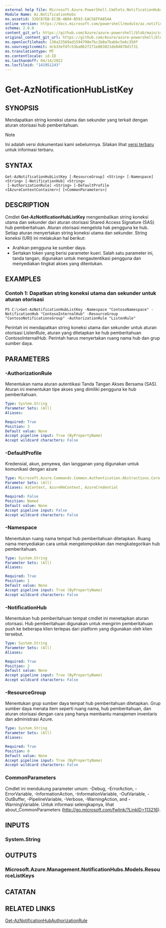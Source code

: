 ```yaml
---
external help file: Microsoft.Azure.PowerShell.Cmdlets.NotificationHubs.dll-Help.xml
Module Name: Az.NotificationHubs
ms.assetid: 326C87EB-EC3B-4B04-B593-EAC56FFA854A
online version: https://docs.microsoft.com/powershell/module/az.notificationhubs/get-aznotificationhublistkey
schema: 2.0.0
content_git_url: https://github.com/Azure/azure-powershell/blob/main/src/NotificationHubs/NotificationHubs/help/Get-AzNotificationHubListKey.md
original_content_git_url: https://github.com/Azure/azure-powershell/blob/main/src/NotificationHubs/NotificationHubs/help/Get-AzNotificationHubListKey.md
ms.openlocfilehash: 130a22569ad1594790e7bc1b0a7babbc5e6c350f
ms.sourcegitcommit: dcb33efdfc53ba0b2f271e883021de84878d1f31
ms.translationtype: MT
ms.contentlocale: id-ID
ms.lasthandoff: 04/14/2022
ms.locfileid: "141951243"
---
```

# Get-AzNotificationHubListKey

## SYNOPSIS
Mendapatkan string koneksi utama dan sekunder yang terkait dengan aturan otorisasi hub pemberitahuan.

> [!NOTE]
>Ini adalah versi dokumentasi kami sebelumnya. Silakan lihat [versi terbaru](/powershell/module/az.notificationhubs/get-aznotificationhublistkey) untuk informasi terbaru.

## SYNTAX

```
Get-AzNotificationHubListKey [-ResourceGroup] <String> [-Namespace] <String> [-NotificationHub] <String>
 [-AuthorizationRule] <String> [-DefaultProfile <IAzureContextContainer>] [<CommonParameters>]
```

## DESCRIPTION
Cmdlet **Get-AzNotificationHubListKey** mengembalikan string koneksi utama dan sekunder dari aturan otorisasi Shared Access Signature (SAS) hub pemberitahuan.
Aturan otorisasi mengelola hak pengguna ke hub.
Setiap aturan menyertakan string koneksi utama dan sekunder.
String koneksi (URI) ini melakukan hal berikut:
- Arahkan pengguna ke sumber daya.
- Sertakan token yang berisi parameter kueri.
Salah satu parameter ini, tanda tangan, digunakan untuk mengautentikasi pengguna dan menyediakan tingkat akses yang ditentukan.

## EXAMPLES

### Contoh 1: Dapatkan string koneksi utama dan sekunder untuk aturan otorisasi
```
PS C:\>Get-AzNotificationHubListKey -Namespace "ContosoNamespace" -NotificationHub "ContosoInternalHub" -ResourceGroup "ContosoNotificationsGroup" -AuthorizationRule "ListenRule"
```

Perintah ini mendapatkan string koneksi utama dan sekunder untuk aturan otorisasi ListenRule, aturan yang ditetapkan ke hub pemberitahuan ContosoInternalHub.
Perintah harus menyertakan ruang nama hub dan grup sumber daya.

## PARAMETERS

### -AuthorizationRule
Menentukan nama aturan autentikasi Tanda Tangan Akses Bersama (SAS).
Aturan ini menentukan tipe akses yang dimiliki pengguna ke hub pemberitahuan.

```yaml
Type: System.String
Parameter Sets: (All)
Aliases:

Required: True
Position: 3
Default value: None
Accept pipeline input: True (ByPropertyName)
Accept wildcard characters: False
```

### -DefaultProfile
Kredensial, akun, penyewa, dan langganan yang digunakan untuk komunikasi dengan azure

```yaml
Type: Microsoft.Azure.Commands.Common.Authentication.Abstractions.Core.IAzureContextContainer
Parameter Sets: (All)
Aliases: AzContext, AzureRmContext, AzureCredential

Required: False
Position: Named
Default value: None
Accept pipeline input: False
Accept wildcard characters: False
```

### -Namespace
Menentukan ruang nama tempat hub pemberitahuan ditetapkan.
Ruang nama menyediakan cara untuk mengelompokkan dan mengkategorikan hub pemberitahuan.

```yaml
Type: System.String
Parameter Sets: (All)
Aliases:

Required: True
Position: 1
Default value: None
Accept pipeline input: True (ByPropertyName)
Accept wildcard characters: False
```

### -NotificationHub
Menentukan hub pemberitahuan tempat cmdlet ini menetapkan aturan otorisasi.
Hub pemberitahuan digunakan untuk mengirim pemberitahuan push ke beberapa klien terlepas dari platform yang digunakan oleh klien tersebut.

```yaml
Type: System.String
Parameter Sets: (All)
Aliases:

Required: True
Position: 2
Default value: None
Accept pipeline input: True (ByPropertyName)
Accept wildcard characters: False
```

### -ResourceGroup
Menentukan grup sumber daya tempat hub pemberitahuan ditetapkan.
Grup sumber daya menata item seperti ruang nama, hub pemberitahuan, dan aturan otorisasi dengan cara yang hanya membantu manajemen inventaris dan administrasi Azure.

```yaml
Type: System.String
Parameter Sets: (All)
Aliases:

Required: True
Position: 0
Default value: None
Accept pipeline input: True (ByPropertyName)
Accept wildcard characters: False
```

### CommonParameters
Cmdlet ini mendukung parameter umum: -Debug, -ErrorAction, -ErrorVariable, -InformationAction, -InformationVariable, -OutVariable, -OutBuffer, -PipelineVariable, -Verbose, -WarningAction, and -WarningVariable. Untuk informasi selengkapnya, lihat about_CommonParameters (http://go.microsoft.com/fwlink/?LinkID=113216).

## INPUTS

### System.String

## OUTPUTS

### Microsoft.Azure.Management.NotificationHubs.Models.ResourceListKeys

## CATATAN

## RELATED LINKS

[Get-AzNotificationHubAuthorizationRule](./Get-AzNotificationHubAuthorizationRule.md)


